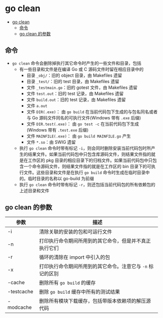 # go clean

- [go clean](#go-clean)
  - [命令](#命令)
  - [go clean 的参数](#go-clean-的参数)

## 命令

- `go clean` 命令会删除掉执行其它命令时产生的一些文件和目录，包括
  - 有一些目录和文件是在编译 Go 或 C 源码文件时留在相应目录中的
    - 目录 `_obj/`：旧的 object 目录，由 Makefiles 遗留
    - 目录 `_test/`：旧的 test 目录，由 Makefiles 遗留
    - 文件 `_testmain.go`：旧的 gotest 文件，由 Makefiles 遗留
    - 文件 `test.out`：旧的 test 记录，由 Makefiles 遗留
    - 文件 `build.out`：旧的 test 记录，由 Makefiles 遗留
    - 文件 `a.out`
    - 文件 `DIR(.exe)`： 由 `go build` 在当前代码包下生成的与包名同名或者与 Go 源码文件同名的可执行文件(Windows 带有 `.exe` 后缀)
    - 文件 `DIR.test(.exe)`： 由 `go test -c` 在当前代码包下生成(Windows 带有 `.test.exe` 后缀)
    - 文件 `MAINFILE(.exe)`： 由 `go build MAINFILE.go` 产生
    - 文件 `*.so`：由 SWIG 遗留
  - 执行 `go clean` 命令时带有标记 `-i`，则会同时删除安装当前代码包时所产生的结果文件。如果当前代码包中只包含库源码文件，则结果文件指的就是在工作区的 pkg 目录的相应目录下的归档文件。如果当前代码包中只包含一个命令源码文件，则结果文件指的就是在工作区的 bin 目录下的可执行文件。这些目录和文件是在执行 `go build` 命令时生成在临时目录中的。临时目录的名称以 go-build 为前缀
  - 执行 `go clean` 命令时带有标记 `-r`，则还包括当前代码包的所有依赖包的上述目录和文件

## go clean 的参数

| 参数 | 描述 |
| --- | --- |
| -i | 清除关联的安装的包和可运行文件 |
| -n | 打印执行命令期间所用到的其它命令，但是并不真正执行它们 |
| -r | 循环的清除在 import 中引入的包 |
| -x | 打印执行命令期间所用到的其它命令。注意它与 `-n` 标记的区别 |
| -cache | 删除所有 `go build` 的缓存 |
| -testcache | 删除 `go build` 缓存中所有的测试结果 |
| -modcache | 删除所有模块下载缓存，包括带版本依赖项的解压源代码 |
